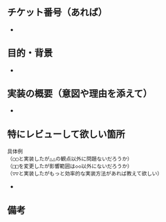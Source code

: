 ## チケット番号（あれば）

-

## 目的・背景

-

## 実装の概要（意図や理由を添えて）

-

## 特にレビューして欲しい箇所

```
具体例
（◯◯と実装したが△△の観点以外に問題ないだろうか）
（□□を変更したが影響範囲は◇◇以外にないだろうか）
（▽▽と実装したがもっと効率的な実装方法があれば教えて欲しい）
```

-

## 備考
